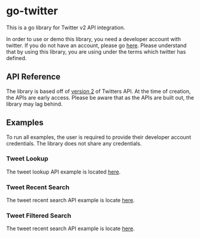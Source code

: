 # go-twitter
This is a go library for Twitter v2 API integration.

In order to use or demo this library, you need a developer account with twitter.  If you do not have an account, please go [here](https://developer.twitter.com/en).  Please understand that by using this library, you are using under the terms which twitter has defined.

## API Reference
The library is based off of [version 2](https://developer.twitter.com/en/docs/twitter-api/early-access) of Twitters API.  At the time of creation, the APIs are early access.  Please be aware that as the APIs are built out, the library may lag behind.

## Examples
To run all examples, the user is required to provide their developer account credentials.  The library does not share any credentials.

### Tweet Lookup
The tweet lookup API example is located [here](./_examples/tweet/lookup).  

### Tweet Recent Search 
The tweet recent search API example is locate [here](./_examples/tweet/recent-search).  

### Tweet Filtered Search 
The tweet recent search API example is locate [here](./_examples/tweet/filtered-search).  
